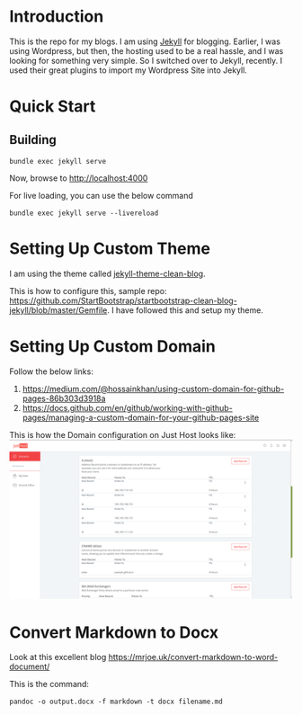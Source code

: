 # Introduction
This is the repo for my blogs. I am using [Jekyll](https://jekyllrb.com/docs/) for blogging. Earlier, I was using Wordpress, but then, the hosting used to be a real hassle, and I was looking for something very simple. So I switched over to Jekyll, recently. I used their great plugins to import my Wordpress Site into Jekyll.

# Quick Start
## Building

    bundle exec jekyll serve

Now, browse to [http://localhost:4000](http://localhost:4000)    

For live loading, you can use the below command

    bundle exec jekyll serve --livereload

# Setting Up Custom Theme
I am using the theme called [jekyll-theme-clean-blog](https://github.com/StartBootstrap/startbootstrap-clean-blog-jekyll).

This is how to configure this, sample repo: <https://github.com/StartBootstrap/startbootstrap-clean-blog-jekyll/blob/master/Gemfile>. I have followed this and setup my theme.

# Setting Up Custom Domain
Follow the below links:
1. <https://medium.com/@hossainkhan/using-custom-domain-for-github-pages-86b303d3918a>
2. <https://docs.github.com/en/github/working-with-github-pages/managing-a-custom-domain-for-your-github-pages-site>

This is how the Domain configuration on Just Host looks like:
![Domain configuration on Just Host](assets/just-host-domain-configuration-for-github-pages.png)

# Convert Markdown to Docx
Look at this excellent blog <https://mrjoe.uk/convert-markdown-to-word-document/>

This is the command:

    pandoc -o output.docx -f markdown -t docx filename.md
